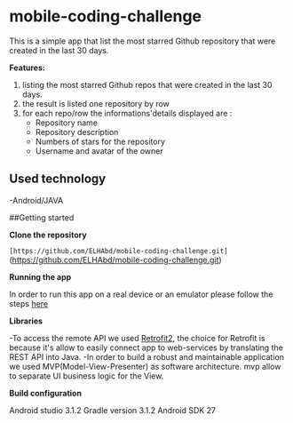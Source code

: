 # mobile-coding-challenge

This is a simple app that list the most starred Github repository that were created in the last 30 days.

**Features:**

1. listing the most starred Github repos that were created in the last 30 days.
2. the result is listed one repository by row
3. for each repo/row the informations'details displayed are :
   - Repository name
   - Repository description
   - Numbers of stars for the repository
   - Username and avatar of the owner

## Used technology

 -Android/JAVA
 
##Getting started
 
 **Clone the repository**
 
 `[https://github.com/ELHAbd/mobile-coding-challenge.git]` (https://github.com/ELHAbd/mobile-coding-challenge.git)
 
 
 **Running the app**
 
 In order to run this app on a real device or an emulator please follow the steps [here](https://developer.android.com/training/basics/firstapp/running-app)
 
 **Libraries**
 
  -To access the remote API we used [Retrofit2](https://square.github.io/retrofit/), the choice for Retrofit is because 
  it's allow  to easily connect app to web-services by translating the REST API into Java. 
  -In order to build a robust and maintainable application we used MVP(Model-View-Presenter) as software architecture. mvp allow to
  separate UI business logic for the View.
 

**Build configuration**

Android studio 3.1.2
Gradle version 3.1.2
Android SDK 27

 
 
 
 

